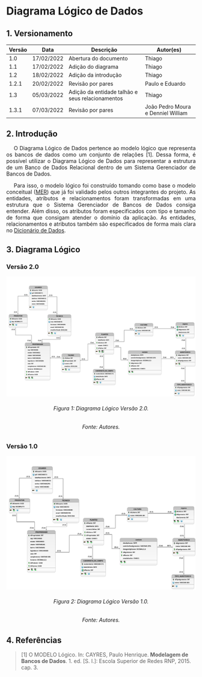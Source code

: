 # Diagrama Lógico de Dados

## 1. Versionamento

| Versão | Data       | Descrição             | Autor(es)       |
| ------ | ---------- | --------------------- | --------------- |
| 1.0    | 17/02/2022 | Abertura do documento | Thiago          |
| 1.1    | 17/02/2022 | Adição do diagrama    | Thiago          |
| 1.2    | 18/02/2022 | Adição da introdução  | Thiago          |
| 1.2.1  | 20/02/2022 | Revisão por pares     | Paulo e Eduardo |
| 1.3    | 05/03/2022 | Adição da entidade talhão e seus relacionamentos | Thiago              |
| 1.3.1 | 07/03/2022 | Revisão por pares                 | João Pedro Moura e Denniel William |

## 2. Introdução

<p align="justify" style="text-indent: 20px">O Diagrama Lógico de Dados pertence ao modelo lógico que representa os bancos de dados como um conjunto de relações [1]. Dessa forma, é possível utilizar o Diagrama Lógico de Dados para representar a estrutura de um Banco de Dados Relacional dentro de um Sistema Gerenciador de Bancos de Dados.</p>

<p align="justify" style="text-indent: 20px">Para isso, o modelo lógico foi construído tomando como base o modelo conceitual (<a href="../mer">MER</a>) que já foi validado pelos outros integrantes do projeto. As entidades, atributos e relacionamentos foram transformadas em uma estrutura que o Sistema Gerenciador de Bancos de Dados consiga entender. Além disso, os atributos foram especificados com tipo e tamanho de forma que consigam atender o domínio da aplicação. As entidades, relacionamentos e atributos também são especificados de forma mais clara no <a href="../dicionario_dados">Dicionário de Dados</a>.</p>

## 3. Diagrama Lógico

### Versão 2.0
<img src="../../../assets/modelagem/extras/dldV2.png" class="zoom"/>
<h6 align = "center">Figura 1: Diagrama Lógico Versão 2.0.</h6>
<h6 align = "center">Fonte: Autores.</h6>

### Versão 1.0
<img src="../../../assets/modelagem/extras/dld.png" class="zoom"/>
<h6 align = "center">Figura 2: Diagrama Lógico Versão 1.0.</h6>
<h6 align = "center">Fonte: Autores.</h6>

## 4. Referências

> [1] O MODELO Lógico. In: CAYRES, Paulo Henrique. **Modelagem de Bancos de Dados**. 1. ed. [S. l.]: Escola Superior de Redes RNP, 2015. cap. 3.
